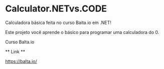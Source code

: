 # Calculator.NETvs.CODE

Calculadora básica feita no curso Baita.io em .NET!

Este projeto você aprende o básico para programar uma calculadora do 0. 

Curso Balta.io

** Link **

https://balta.io/
